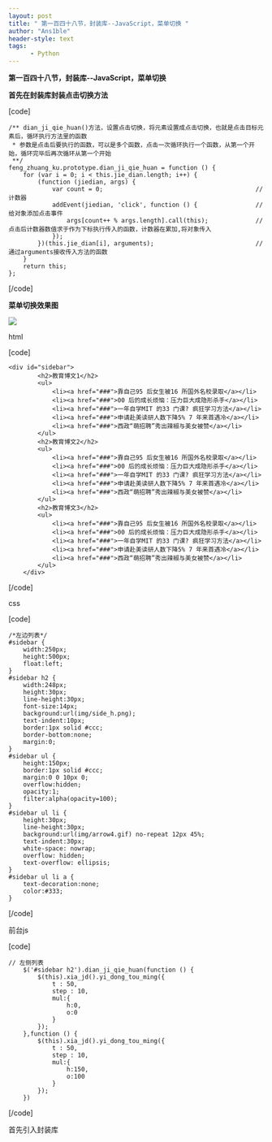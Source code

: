 ```yaml
---
layout: post
title: " 第一百四十八节，封装库--JavaScript，菜单切换 "
author: "Ans1ble"
header-style: text
tags:
      - Python
---
```


**第一百四十八节，封装库--JavaScript，菜单切换**



**首先在封装库封装点击切换方法**



[code]

    /** dian_ji_qie_huan()方法，设置点击切换，将元素设置成点击切换，也就是点击目标元素后，循环执行方法里的函数
     * 参数是点击后要执行的函数，可以是多个函数，点击一次循环执行一个函数，从第一个开始，循环完毕后再次循环从第一个开始
     **/
    feng_zhuang_ku.prototype.dian_ji_qie_huan = function () {
        for (var i = 0; i < this.jie_dian.length; i++) {
            (function (jiedian, args) {
                var count = 0;                                          //计数器
                addEvent(jiedian, 'click', function () {                //给对象添加点击事件
                    args[count++ % args.length].call(this);             //点击后计数器数值求于作为下标执行传入的函数，计数器在累加,将对象传入
                });
            })(this.jie_dian[i], arguments);                            //通过arguments接收传入方法的函数
        }
        return this;
    };
[/code]





**菜单切换效果图**

![](https://images2015.cnblogs.com/blog/955761/201702/955761-20170221203446163-1197715460.png)

html

[code]

    <div id="sidebar">
            <h2>教育博文1</h2>
            <ul>
                <li><a href="###">靠自己95 后女生被16 所国外名校录取</a></li>
                <li><a href="###">00 后的成长烦恼：压力巨大成隐形杀手</a></li>
                <li><a href="###">一年自学MIT 的33 门课? 疯狂学习方法</a></li>
                <li><a href="###">申请赴美读研人数下降5% 7 年来首遇冷</a></li>
                <li><a href="###">西政“萌招聘”秀出辣椒与美女被赞</a></li>
            </ul>
            <h2>教育博文2</h2>
            <ul>
                <li><a href="###">靠自己95 后女生被16 所国外名校录取</a></li>
                <li><a href="###">00 后的成长烦恼：压力巨大成隐形杀手</a></li>
                <li><a href="###">一年自学MIT 的33 门课? 疯狂学习方法</a></li>
                <li><a href="###">申请赴美读研人数下降5% 7 年来首遇冷</a></li>
                <li><a href="###">西政“萌招聘”秀出辣椒与美女被赞</a></li>
            </ul>
            <h2>教育博文3</h2>
            <ul>
                <li><a href="###">靠自己95 后女生被16 所国外名校录取</a></li>
                <li><a href="###">00 后的成长烦恼：压力巨大成隐形杀手</a></li>
                <li><a href="###">一年自学MIT 的33 门课? 疯狂学习方法</a></li>
                <li><a href="###">申请赴美读研人数下降5% 7 年来首遇冷</a></li>
                <li><a href="###">西政“萌招聘”秀出辣椒与美女被赞</a></li>
            </ul>
        </div>
[/code]

css

[code]

    /*左边列表*/
    #sidebar {
        width:250px;
        height:500px;
        float:left;
    }
    #sidebar h2 {
        width:248px;
        height:30px;
        line-height:30px;
        font-size:14px;
        background:url(img/side_h.png);
        text-indent:10px;
        border:1px solid #ccc;
        border-bottom:none;
        margin:0;
    }
    #sidebar ul {
        height:150px;
        border:1px solid #ccc;
        margin:0 0 10px 0;
        overflow:hidden;
        opacity:1;
        filter:alpha(opacity=100);
    }
    #sidebar ul li {
        height:30px;
        line-height:30px;
        background:url(img/arrow4.gif) no-repeat 12px 45%;
        text-indent:30px;
        white-space: nowrap;
        overflow: hidden;
        text-overflow: ellipsis;
    }
    #sidebar ul li a {
        text-decoration:none;
        color:#333;
    }
[/code]

前台js

[code]

    // 左侧列表
        $('#sidebar h2').dian_ji_qie_huan(function () {
            $(this).xia_jd().yi_dong_tou_ming({
                t : 50,
                step : 10,
                mul:{
                    h:0,
                    o:0
                }
            });
        },function () {
            $(this).xia_jd().yi_dong_tou_ming({
                t : 50,
                step : 10,
                mul:{
                    h:150,
                    o:100
                }
            });
        })
[/code]

首先引入封装库



